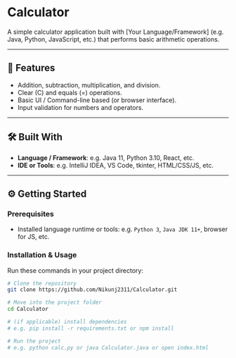 # Calculator

A simple calculator application built with [Your Language/Framework] (e.g. Java, Python, JavaScript, etc.) that performs basic arithmetic operations.

---

## 🚀 Features

- Addition, subtraction, multiplication, and division.
- Clear (C) and equals (=) operations.
- Basic UI / Command-line based (or browser interface).
- Input validation for numbers and operators.

---

## 🛠️ Built With

- **Language / Framework**: e.g. Java 11, Python 3.10, React, etc.  
- **IDE or Tools**: e.g. IntelliJ IDEA, VS Code, tkinter, HTML/CSS/JS, etc.

---

## ⚙️ Getting Started

### Prerequisites

- Installed language runtime or tools: e.g. `Python 3`, `Java JDK 11+`, browser for JS, etc.

### Installation & Usage

Run these commands in your project directory:

```bash
# Clone the repository
git clone https://github.com/Nikunj2311/Calculator.git

# Move into the project folder
cd Calculator

# (if applicable) install dependencies
# e.g. pip install -r requirements.txt or npm install

# Run the project
# e.g. python calc.py or java Calculator.java or open index.html

